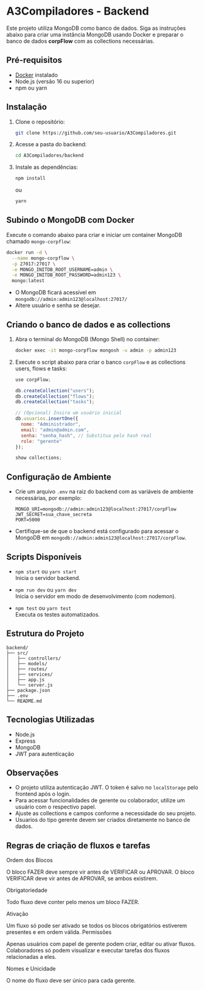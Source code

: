 # A3Compiladores - Backend

Este projeto utiliza MongoDB como banco de dados. Siga as instruções abaixo para criar uma instância MongoDB usando Docker e preparar o banco de dados **corpFlow** com as collections necessárias.

## Pré-requisitos

- [Docker](https://www.docker.com/get-started) instalado
- Node.js (versão 16 ou superior)
- npm ou yarn

## Instalação

1. Clone o repositório:
   ```bash
   git clone https://github.com/seu-usuario/A3Compiladores.git
   ```
2. Acesse a pasta do backend:
   ```bash
   cd A3Compiladores/backend
   ```
3. Instale as dependências:
   ```bash
   npm install
   ```
   ou
   ```bash
   yarn
   ```

## Subindo o MongoDB com Docker

Execute o comando abaixo para criar e iniciar um container MongoDB chamado `mongo-corpflow`:

```bash
docker run -d \
  --name mongo-corpflow \
  -p 27017:27017 \
  -e MONGO_INITDB_ROOT_USERNAME=admin \
  -e MONGO_INITDB_ROOT_PASSWORD=admin123 \
  mongo:latest
```

- O MongoDB ficará acessível em `mongodb://admin:admin123@localhost:27017/`
- Altere usuário e senha se desejar.

## Criando o banco de dados e as collections

1. Abra o terminal do MongoDB (Mongo Shell) no container:

   ```bash
   docker exec -it mongo-corpflow mongosh -u admin -p admin123
   ```

2. Execute o script abaixo para criar o banco `corpFlow` e as collections users, flows e tasks:

   ```javascript
   use corpFlow;

   db.createCollection("users");
   db.createCollection("flows");
   db.createCollection("tasks");

   // (Opcional) Insira um usuário inicial
   db.usuarios.insertOne({
     nome: "Administrador",
     email: "admin@admin.com",
     senha: "senha_hash", // Substitua pelo hash real
     role: "gerente"
   });

   show collections;
   ```

## Configuração de Ambiente

- Crie um arquivo `.env` na raiz do backend com as variáveis de ambiente necessárias, por exemplo:

   ```
   MONGO_URI=mongodb://admin:admin123@localhost:27017/corpFlow
   JWT_SECRET=sua_chave_secreta
   PORT=5000
   ```

- Certifique-se de que o backend está configurado para acessar o MongoDB em `mongodb://admin:admin123@localhost:27017/corpFlow`.

## Scripts Disponíveis

- `npm start` ou `yarn start`  
  Inicia o servidor backend.

- `npm run dev` ou `yarn dev`  
  Inicia o servidor em modo de desenvolvimento (com nodemon).

- `npm test` ou `yarn test`  
  Executa os testes automatizados.

## Estrutura do Projeto

```
backend/
├── src/
│   ├── controllers/
│   ├── models/
│   ├── routes/
│   ├── services/
│   ├── app.js
│   └── server.js
├── package.json
├── .env
└── README.md
```

## Tecnologias Utilizadas

- Node.js
- Express
- MongoDB
- JWT para autenticação

## Observações

- O projeto utiliza autenticação JWT. O token é salvo no `localStorage` pelo frontend após o login.
- Para acessar funcionalidades de gerente ou colaborador, utilize um usuário com o respectivo papel.
- Ajuste as collections e campos conforme a necessidade do seu projeto.
- Usuarios do tipo gerente devem ser criados diretamente no banco de dados.


## Regras de criação de fluxos e tarefas
Ordem dos Blocos

O bloco FAZER deve sempre vir antes de VERIFICAR ou APROVAR.
O bloco VERIFICAR deve vir antes de APROVAR, se ambos existirem.

Obrigatoriedade

Todo fluxo deve conter pelo menos um bloco FAZER.

Ativação

Um fluxo só pode ser ativado se todos os blocos obrigatórios estiverem presentes e em ordem válida.
Permissões

Apenas usuários com papel de gerente podem criar, editar ou ativar fluxos.
Colaboradores só podem visualizar e executar tarefas dos fluxos relacionadas a eles.

Nomes e Unicidade

O nome do fluxo deve ser único para cada gerente.
